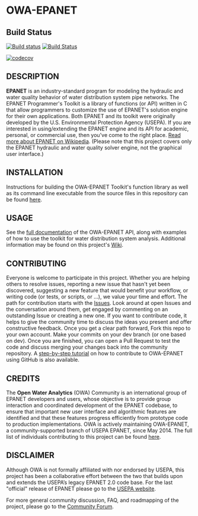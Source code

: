OWA-EPANET
======

## Build Status
[![Build status](https://ci.appveyor.com/api/projects/status/19wpg4g2cmj3oihl?svg=true)](https://ci.appveyor.com/project/OpenWaterAnalytics/epanet)
[![Build Status](https://travis-ci.org/OpenWaterAnalytics/EPANET.svg)](https://travis-ci.org/OpenWaterAnalytics/EPANET)

[![codecov](https://codecov.io/gh/OpenWaterAnalytics/EPANET/branch/master/graph/badge.svg)](https://codecov.io/gh/OpenWaterAnalytics/EPANET)

## DESCRIPTION

**EPANET** is an industry-standard program for modeling the hydraulic and water quality behavior of water distribution system pipe networks. The EPANET Programmer's Toolkit is a library of functions (or API) written in C that allow programmers to customize the use of EPANET's solution engine for their own applications. Both EPANET and its toolkit were originally developed by the U.S. Environmental Protection Agency (USEPA). If you are interested in using/extending the EPANET engine and its API for academic, personal, or commercial use, then you've come to the right place. [Read more about EPANET on Wikipedia](https://en.wikipedia.org/wiki/EPANET). (Please note that this project covers only the EPANET hydraulic and water quality solver engine, not the graphical user interface.)

## INSTALLATION

Instructions for building the OWA-EPANET Toolkit's function library as well as its command line executable from the source files in this repository can be found [here](https://github.com/OpenWaterAnalytics/EPANET/blob/master/BUILDING.md).

## USAGE

See the [full documentation](http://wateranalytics.org/EPANET/) of the OWA-EPANET API, along with examples of how to use the toolkit for water distribution system analysis. Additional information may be found on this project's [Wiki](https://github.com/openwateranalytics/epanet/wiki).

## CONTRIBUTING

Everyone is welcome to participate in this project. Whether you are helping others to resolve issues, reporting a new issue that hasn't yet been discovered, suggesting a new feature that would benefit your workflow, or writing code (or tests, or scripts, or ...), we value your time and effort. The path for contribution starts with the [Issues](https://github.com/OpenWaterAnalytics/EPANET/issues). Look around at open Issues and the conversation around them, get engaged by commenting on an outstanding Issue or creating a new one. If you want to contribute code, it helps to give the community time to discuss the ideas you present and offer constructive feedback. Once you get a clear path forward, Fork this repo to your own account. Make your commits on your dev branch (or one based on dev). Once you are finished, you can open a Pull Request to test the code and discuss merging your changes back into the community repository. A [step-by-step tutorial](http://www.slideshare.net/demetriseliades/contributing-to-epanet-using-github-in-windows) on how to contribute to OWA-EPANET using GitHub is also available.

## CREDITS

The **Open Water Analytics** (OWA) Community is an international group of EPANET developers and users, whose objective is to provide group interaction and coordinated development of the EPANET codebase, to ensure that important new user interface and algorithmic features are identified and that these features progress efficiently from prototype code to production implementations. OWA is actively maintaining OWA-EPANET, a community-supported branch of USEPA EPANET, since May 2014. The full list of individuals contributing to this project can be found [here](https://github.com/OpenWaterAnalytics/EPANET/blob/dev/AUTHORS).

## DISCLAIMER
Although OWA is not formally affiliated with nor endorsed by USEPA, this project has been a collaborative effort between the two that builds upon and extends the USEPA’s legacy EPANET 2.0 code base. For the last "official" release of EPANET please go to the [USEPA website](http://www2.epa.gov/water-research/epanet).

For more general community discussion, FAQ, and roadmapping of the project, please go to the [Community Forum](http://community.wateranalytics.org).

